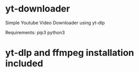 # yt-downloader
Simple Youtube Video Downloader using yt-dlp

Requirements:
  pip3
  python3
  # yt-dlp and ffmpeg installation included
